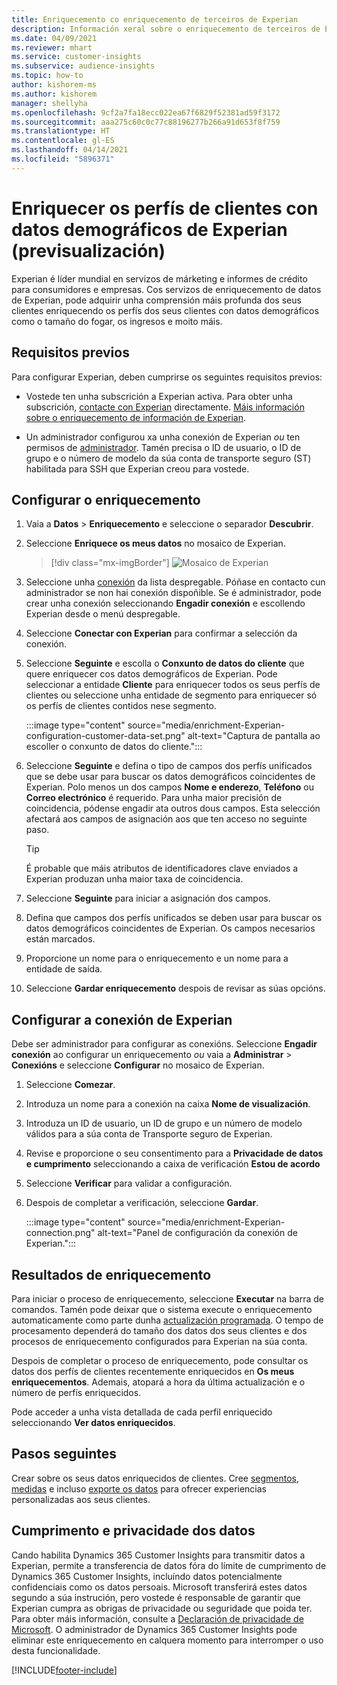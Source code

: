 ```yaml
---
title: Enriquecemento co enriquecemento de terceiros de Experian
description: Información xeral sobre o enriquecemento de terceiros de Experian.
ms.date: 04/09/2021
ms.reviewer: mhart
ms.service: customer-insights
ms.subservice: audience-insights
ms.topic: how-to
author: kishorem-ms
ms.author: kishorem
manager: shellyha
ms.openlocfilehash: 9cf2a7fa18ecc022ea67f6829f52381ad59f3172
ms.sourcegitcommit: aaa275c60c0c77c88196277b266a91d653f8f759
ms.translationtype: HT
ms.contentlocale: gl-ES
ms.lasthandoff: 04/14/2021
ms.locfileid: "5896371"
---
```

# <a name="enrich-customer-profiles-with-demographics-from-experian-preview"></a>Enriquecer os perfís de clientes con datos demográficos de Experian (previsualización)

Experian é líder mundial en servizos de márketing e informes de crédito para consumidores e empresas. Cos servizos de enriquecemento de datos de Experian, pode adquirir unha comprensión máis profunda dos seus clientes enriquecendo os perfís dos seus clientes con datos demográficos como o tamaño do fogar, os ingresos e moito máis.

## <a name="prerequisites"></a>Requisitos previos

Para configurar Experian, deben cumprirse os seguintes requisitos previos:

- Vostede ten unha subscrición a Experian activa. Para obter unha subscrición, [contacte con Experian](https://www.experian.com/marketing-services/contact) directamente. [Máis información sobre o enriquecemento de información de Experian](https://www.experian.com/marketing-services/microsoft?cmpid=ems_web_mci_cdppage).

- Un administrador configurou xa unha conexión de Experian *ou* ten permisos de [administrador](permissions.md#administrator). Tamén precisa o ID de usuario, o ID de grupo e o número de modelo da súa conta de transporte seguro (ST) habilitada para SSH que Experian creou para vostede.

## <a name="configure-the-enrichment"></a>Configurar o enriquecemento

1. Vaia a **Datos** > **Enriquecemento** e seleccione o separador **Descubrir**.

1. Seleccione **Enriquece os meus datos** no mosaico de Experian.

   > [!div class="mx-imgBorder"]
   > ![Mosaico de Experian](media/experian-tile.png "Mosaico de Experian")
   > 

1. Seleccione unha [conexión](connections.md) da lista despregable. Póñase en contacto cun administrador se non hai conexión dispoñible. Se é administrador, pode crear unha conexión seleccionando **Engadir conexión** e escollendo Experian desde o menú despregable. 

1. Seleccione **Conectar con Experian** para confirmar a selección da conexión.

1.  Seleccione **Seguinte** e escolla o **Conxunto de datos do cliente** que quere enriquecer cos datos demográficos de Experian. Pode seleccionar a entidade **Cliente** para enriquecer todos os seus perfís de clientes ou seleccione unha entidade de segmento para enriquecer só os perfís de clientes contidos nese segmento.

    :::image type="content" source="media/enrichment-Experian-configuration-customer-data-set.png" alt-text="Captura de pantalla ao escoller o conxunto de datos do cliente.":::

1. Seleccione **Seguinte** e defina o tipo de campos dos perfís unificados que se debe usar para buscar os datos demográficos coincidentes de Experian. Polo menos un dos campos **Nome e enderezo**, **Teléfono** ou **Correo electrónico** é requerido. Para unha maior precisión de coincidencia, pódense engadir ata outros dous campos. Esta selección afectará aos campos de asignación aos que ten acceso no seguinte paso.

    > [!TIP]
    > É probable que máis atributos de identificadores clave enviados a Experian produzan unha maior taxa de coincidencia.

1. Seleccione **Seguinte** para iniciar a asignación dos campos.

1. Defina que campos dos perfís unificados se deben usar para buscar os datos demográficos coincidentes de Experian. Os campos necesarios están marcados.

1. Proporcione un nome para o enriquecemento e un nome para a entidade de saída.

1. Seleccione **Gardar enriquecemento** despois de revisar as súas opcións.

## <a name="configure-the-connection-for-experian"></a>Configurar a conexión de Experian 

Debe ser administrador para configurar as conexións. Seleccione **Engadir conexión** ao configurar un enriquecemento *ou* vaia a **Administrar** > **Conexións** e seleccione **Configurar** no mosaico de Experian.

1. Seleccione **Comezar**.

1. Introduza un nome para a conexión na caixa **Nome de visualización**.

1. Introduza un ID de usuario, un ID de grupo e un número de modelo válidos para a súa conta de Transporte seguro de Experian.

1. Revise e proporcione o seu consentimento para a **Privacidade de datos e cumprimento** seleccionando a caixa de verificación **Estou de acordo**

1. Seleccione **Verificar** para validar a configuración.

1. Despois de completar a verificación, seleccione **Gardar**.
   
   :::image type="content" source="media/enrichment-Experian-connection.png" alt-text="Panel de configuración da conexión de Experian.":::

## <a name="enrichment-results"></a>Resultados de enriquecemento

Para iniciar o proceso de enriquecemento, seleccione **Executar** na barra de comandos. Tamén pode deixar que o sistema execute o enriquecemento automaticamente como parte dunha [actualización programada](system.md#schedule-tab). O tempo de procesamento dependerá do tamaño dos datos dos seus clientes e dos procesos de enriquecemento configurados para Experian na súa conta.

Despois de completar o proceso de enriquecemento, pode consultar os datos dos perfís de clientes recentemente enriquecidos en **Os meus enriquecementos**. Ademais, atopará a hora da última actualización e o número de perfís enriquecidos.

Pode acceder a unha vista detallada de cada perfil enriquecido seleccionando **Ver datos enriquecidos**.

## <a name="next-steps"></a>Pasos seguintes

Crear sobre os seus datos enriquecidos de clientes. Cree [segmentos](segments.md), [medidas](measures.md) e incluso [exporte os datos](export-destinations.md) para ofrecer experiencias personalizadas aos seus clientes.

## <a name="data-privacy-and-compliance"></a>Cumprimento e privacidade dos datos

Cando habilita Dynamics 365 Customer Insights para transmitir datos a Experian, permite a transferencia de datos fóra do límite de cumprimento de Dynamics 365 Customer Insights, incluíndo datos potencialmente confidenciais como os datos persoais. Microsoft transferirá estes datos segundo a súa instrución, pero vostede é responsable de garantir que Experian cumpra as obrigas de privacidade ou seguridade que poida ter. Para obter máis información, consulte a [Declaración de privacidade de Microsoft](https://go.microsoft.com/fwlink/?linkid=396732).
O administrador de Dynamics 365 Customer Insights pode eliminar este enriquecemento en calquera momento para interromper o uso desta funcionalidade.


[!INCLUDE[footer-include](../includes/footer-banner.md)]
